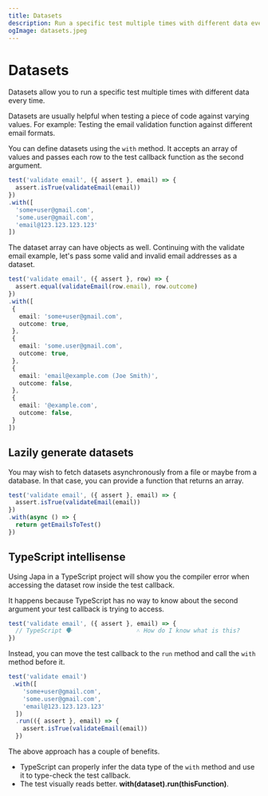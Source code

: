 ```yaml
---
title: Datasets
description: Run a specific test multiple times with different data every time
ogImage: datasets.jpeg
---
```


# Datasets

Datasets allow you to run a specific test multiple times with different data every time.

Datasets are usually helpful when testing a piece of code against varying values. For example: Testing the email validation function against different email formats.

You can define datasets using the `with` method. It accepts an array of values and passes each row to the test callback function as the second argument.

```ts
test('validate email', ({ assert }, email) => {
  assert.isTrue(validateEmail(email))
})
.with([
  'some+user@gmail.com',
  'some.user@gmail.com',
  'email@123.123.123.123'
])
```

The dataset array can have objects as well. Continuing with the validate email example, let's pass some valid and invalid email addresses as a dataset.

```ts
test('validate email', ({ assert }, row) => {
  assert.equal(validateEmail(row.email), row.outcome)
})
.with([
 {
   email: 'some+user@gmail.com',
   outcome: true,
 },
 {
   email: 'some.user@gmail.com',
   outcome: true,
 },
 {
   email: 'email@example.com (Joe Smith)',
   outcome: false,
 },
 {
   email: '@example.com',
   outcome: false,
 }
])
```

## Lazily generate datasets

You may wish to fetch datasets asynchronously from a file or maybe from a database. In that case, you can provide a function that returns an array.

```ts
test('validate email', ({ assert }, email) => {
  assert.isTrue(validateEmail(email))
})
.with(async () => {
  return getEmailsToTest()
})
```

## TypeScript intellisense 

Using Japa in a TypeScript project will show you the compiler error when accessing the dataset row inside the test callback.

It happens because TypeScript has no way to know about the second argument your test callback is trying to access.

```ts
test('validate email', ({ assert }, email) => {
  // TypeScript 🗣                  ˄ How do I know what is this?
})
```

Instead, you can move the test callback to the `run` method and call the `with` method before it.

```ts
test('validate email')
 .with([
    'some+user@gmail.com',
    'some.user@gmail.com',
    'email@123.123.123.123'
  ])
  .run(({ assert }, email) => {
    assert.isTrue(validateEmail(email))
  })
```

The above approach has a couple of benefits.

- TypeScript can properly infer the data type of the `with` method and use it to type-check the test callback.
- The test visually reads better. **with(dataset).run(thisFunction)**.
